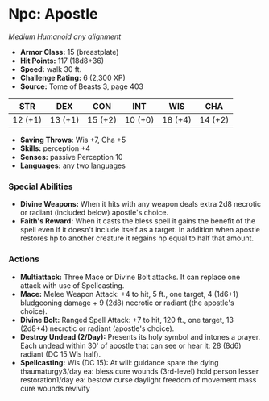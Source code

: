 # Npc: Apostle

*Medium* *Humanoid* *any alignment*

- **Armor Class:** 15 (breastplate)
- **Hit Points:** 117 (18d8+36)
- **Speed:** walk 30 ft.
- **Challenge Rating:** 6 (2,300 XP)
- **Source:** Tome of Beasts 3, page 403

| STR | DEX | CON | INT | WIS | CHA |
| --- | --- | --- | --- | --- | --- |
| 12 (+1) | 13 (+1) | 15 (+2) | 10 (+0) | 18 (+4) | 14 (+2) |

- **Saving Throws**: Wis +7, Cha +5
- **Skills:** perception +4
- **Senses:** passive Perception 10
- **Languages:** any two languages

### Special Abilities

- **Divine Weapons:** When it hits with any weapon deals extra 2d8 necrotic or radiant (included below) apostle's choice.
- **Faith's Reward:** When it casts the bless spell it gains the benefit of the spell even if it doesn't include itself as a target. In addition when apostle restores hp to another creature it regains hp equal to half that amount.

### Actions

- **Multiattack:** Three Mace or Divine Bolt attacks. It can replace one attack with use of Spellcasting.
- **Mace:** Melee Weapon Attack: +4 to hit, 5 ft., one target, 4 (1d6+1) bludgeoning damage + 9 (2d8) necrotic or radiant (the apostle's choice).
- **Divine Bolt:** Ranged Spell Attack: +7 to hit, 120 ft., one target, 13 (2d8+4) necrotic or radiant (apostle's choice). 
- **Destroy Undead (2/Day):** Presents its holy symbol and intones a prayer. Each undead within 30' of apostle that can see or hear it: 28 (8d6) radiant (DC 15 Wis half).
- **Spellcasting:** Wis (DC 15): At will: guidance spare the dying thaumaturgy3/day ea: bless cure wounds (3rd-level) hold person lesser restoration1/day ea: bestow curse daylight freedom of movement mass cure wounds revivify


